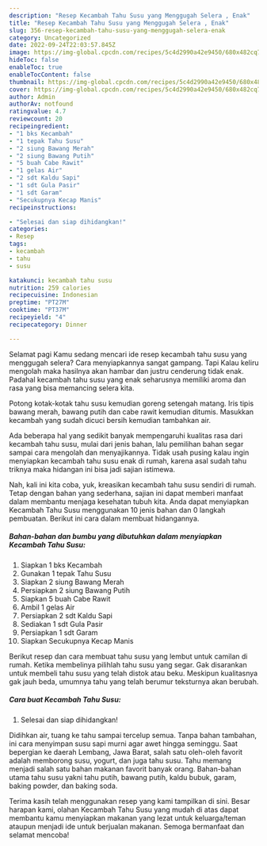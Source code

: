 ```yaml
---
description: "Resep Kecambah Tahu Susu yang Menggugah Selera , Enak"
title: "Resep Kecambah Tahu Susu yang Menggugah Selera , Enak"
slug: 356-resep-kecambah-tahu-susu-yang-menggugah-selera-enak
category: Uncategorized
date: 2022-09-24T22:03:57.845Z
image: https://img-global.cpcdn.com/recipes/5c4d2990a42e9450/680x482cq70/kecambah-tahu-susu-foto-resep-utama.jpg
hideToc: false
enableToc: true
enableTocContent: false
thumbnail: https://img-global.cpcdn.com/recipes/5c4d2990a42e9450/680x482cq70/kecambah-tahu-susu-foto-resep-utama.jpg
cover: https://img-global.cpcdn.com/recipes/5c4d2990a42e9450/680x482cq70/kecambah-tahu-susu-foto-resep-utama.jpg
author: Admin
authorAv: notfound
ratingvalue: 4.7
reviewcount: 20
recipeingredient:
- "1 bks Kecambah"
- "1 tepak Tahu Susu"
- "2 siung Bawang Merah"
- "2 siung Bawang Putih"
- "5 buah Cabe Rawit"
- "1 gelas Air"
- "2 sdt Kaldu Sapi"
- "1 sdt Gula Pasir"
- "1 sdt Garam"
- "Secukupnya Kecap Manis"
recipeinstructions:

- "Selesai dan siap dihidangkan!"
categories:
- Resep
tags:
- kecambah
- tahu
- susu

katakunci: kecambah tahu susu 
nutrition: 259 calories
recipecuisine: Indonesian
preptime: "PT27M"
cooktime: "PT37M"
recipeyield: "4"
recipecategory: Dinner

---
```



Selamat pagi Kamu sedang mencari ide resep kecambah tahu susu yang menggugah selera? Cara menyiapkannya sangat gampang. Tapi Kalau keliru mengolah maka hasilnya akan hambar dan justru cenderung tidak enak. Padahal kecambah tahu susu yang enak seharusnya memiliki aroma dan rasa yang bisa memancing selera kita.


Potong kotak-kotak tahu susu kemudian goreng setengah matang. Iris tipis bawang merah, bawang putih dan cabe rawit kemudian ditumis. Masukkan kecambah yang sudah dicuci bersih kemudian tambahkan air.

Ada beberapa hal yang sedikit banyak mempengaruhi kualitas rasa dari kecambah tahu susu, mulai dari jenis bahan, lalu pemilihan bahan segar sampai cara mengolah dan menyajikannya. Tidak usah pusing kalau ingin menyiapkan kecambah tahu susu enak di rumah, karena asal sudah tahu triknya maka hidangan ini bisa jadi sajian istimewa.


Nah, kali ini kita coba, yuk, kreasikan kecambah tahu susu sendiri di rumah. Tetap dengan bahan yang sederhana, sajian ini dapat memberi manfaat dalam membantu menjaga kesehatan tubuh kita. Anda dapat menyiapkan Kecambah Tahu Susu menggunakan 10 jenis bahan dan 0 langkah pembuatan. Berikut ini cara dalam membuat hidangannya.

<!--inarticleads1-->

##### Bahan-bahan dan bumbu yang dibutuhkan dalam menyiapkan Kecambah Tahu Susu:

1. Siapkan 1 bks Kecambah
1. Gunakan 1 tepak Tahu Susu
1. Siapkan 2 siung Bawang Merah
1. Persiapkan 2 siung Bawang Putih
1. Siapkan 5 buah Cabe Rawit
1. Ambil 1 gelas Air
1. Persiapkan 2 sdt Kaldu Sapi
1. Sediakan 1 sdt Gula Pasir
1. Persiapkan 1 sdt Garam
1. Siapkan Secukupnya Kecap Manis


Berikut resep dan cara membuat tahu susu yang lembut untuk camilan di rumah. Ketika membelinya pilihlah tahu susu yang segar. Gak disarankan untuk membeli tahu susu yang telah distok atau beku. Meskipun kualitasnya gak jauh beda, umumnya tahu yang telah berumur teksturnya akan berubah. 

<!--inarticleads2-->

##### Cara buat Kecambah Tahu Susu:


1. Selesai dan siap dihidangkan!

Didihkan air, tuang ke tahu sampai tercelup semua. Tanpa bahan tambahan, ini cara menyimpan susu sapi murni agar awet hingga seminggu. Saat bepergian ke daerah Lembang, Jawa Barat, salah satu oleh-oleh favorit adalah memborong susu, yogurt, dan juga tahu susu. Tahu memang menjadi salah satu bahan makanan favorit banyak orang. Bahan-bahan utama tahu susu yakni tahu putih, bawang putih, kaldu bubuk, garam, baking powder, dan baking soda. 

Terima kasih telah menggunakan resep yang kami tampilkan di sini. Besar harapan kami, olahan Kecambah Tahu Susu yang mudah di atas dapat membantu kamu menyiapkan makanan yang lezat untuk keluarga/teman ataupun menjadi ide untuk berjualan makanan. Semoga bermanfaat dan selamat mencoba!
